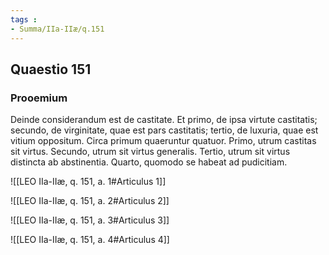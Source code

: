 ```yaml
---
tags : 
- Summa/IIa-IIæ/q.151
---
```


## Quaestio 151

### Prooemium

Deinde considerandum est de castitate. Et primo, de ipsa virtute castitatis; secundo, de virginitate, quae est pars castitatis; tertio, de luxuria, quae est vitium oppositum. Circa primum quaeruntur quatuor. Primo, utrum castitas sit virtus. Secundo, utrum sit virtus generalis. Tertio, utrum sit virtus distincta ab abstinentia. Quarto, quomodo se habeat ad pudicitiam.

![[LEO IIa-IIæ, q. 151, a. 1#Articulus 1]]

![[LEO IIa-IIæ, q. 151, a. 2#Articulus 2]]

![[LEO IIa-IIæ, q. 151, a. 3#Articulus 3]]

![[LEO IIa-IIæ, q. 151, a. 4#Articulus 4]]

